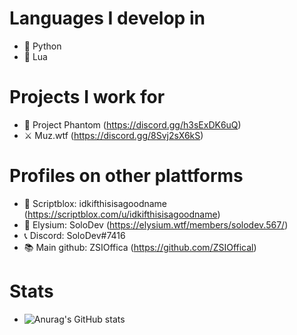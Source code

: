 # Languages I develop in
- 🐍 Python
- 🌙 Lua

# Projects I work for
- 👻 Project Phantom (https://discord.gg/h3sExDK6uQ)
- ⚔ Muz.wtf (https://discord.gg/8Svj2sX6kS)
# Profiles on other plattforms
- 📜 Scriptblox: idkifthisisagoodname (https://scriptblox.com/u/idkifthisisagoodname)
- 📜 Elysium: SoloDev (https://elysium.wtf/members/solodev.567/)
- 📞 Discord: SoloDev#7416
- 📚 Main github: ZSIOffica (https://github.com/ZSIOffical)
# Stats
- ![Anurag's GitHub stats](https://github-readme-stats.vercel.app/api?username=DocsGuy&show_icons=true&theme=radical)
